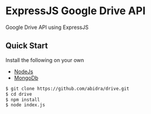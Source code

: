 # ExpressJS Google Drive API
Google Drive API using ExpressJS
## Quick Start
Install the following on your own
- [NodeJs](http://nodejs.org/)
- [MongoDb](http://www.mongodb.org/downloads)

```sh
$ git clone https://github.com/abidra/drive.git
$ cd drive
$ npm install
$ node index.js
```
